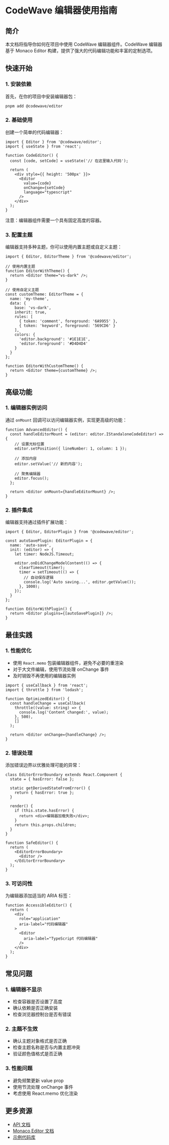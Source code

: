 # CodeWave 编辑器使用指南

## 简介

本文档将指导你如何在项目中使用 CodeWave 编辑器组件。CodeWave 编辑器基于 Monaco Editor 构建，提供了强大的代码编辑功能和丰富的定制选项。

## 快速开始

### 1. 安装依赖

首先，在你的项目中安装编辑器包：

```bash
pnpm add @codewave/editor
```

### 2. 基础使用

创建一个简单的代码编辑器：

```tsx
import { Editor } from '@codewave/editor';
import { useState } from 'react';

function CodeEditor() {
  const [code, setCode] = useState('// 在这里输入代码');

  return (
    <div style={{ height: '500px' }}>
      <Editor
        value={code}
        onChange={setCode}
        language="typescript"
      />
    </div>
  );
}
```

注意：编辑器组件需要一个具有固定高度的容器。

### 3. 配置主题

编辑器支持多种主题，你可以使用内置主题或自定义主题：

```tsx
import { Editor, EditorTheme } from '@codewave/editor';

// 使用内置主题
function EditorWithTheme() {
  return <Editor theme="vs-dark" />;
}

// 使用自定义主题
const customTheme: EditorTheme = {
  name: 'my-theme',
  data: {
    base: 'vs-dark',
    inherit: true,
    rules: [
      { token: 'comment', foreground: '6A9955' },
      { token: 'keyword', foreground: '569CD6' }
    ],
    colors: {
      'editor.background': '#1E1E1E',
      'editor.foreground': '#D4D4D4'
    }
  }
};

function EditorWithCustomTheme() {
  return <Editor theme={customTheme} />;
}
```

## 高级功能

### 1. 编辑器实例访问

通过 `onMount` 回调可以访问编辑器实例，实现更高级的功能：

```tsx
function AdvancedEditor() {
  const handleEditorMount = (editor: editor.IStandaloneCodeEditor) => {
    // 设置光标位置
    editor.setPosition({ lineNumber: 1, column: 1 });
    
    // 添加内容
    editor.setValue('// 新的内容');
    
    // 聚焦编辑器
    editor.focus();
  };

  return <Editor onMount={handleEditorMount} />;
}
```

### 2. 插件集成

编辑器支持通过插件扩展功能：

```tsx
import { Editor, EditorPlugin } from '@codewave/editor';

const autoSavePlugin: EditorPlugin = {
  name: 'auto-save',
  init: (editor) => {
    let timer: NodeJS.Timeout;
    
    editor.onDidChangeModelContent(() => {
      clearTimeout(timer);
      timer = setTimeout(() => {
        // 自动保存逻辑
        console.log('Auto saving...', editor.getValue());
      }, 1000);
    });
  }
};

function EditorWithPlugin() {
  return <Editor plugins={[autoSavePlugin]} />;
}
```

## 最佳实践

### 1. 性能优化

- 使用 `React.memo` 包装编辑器组件，避免不必要的重渲染
- 对于大文件编辑，使用节流处理 onChange 事件
- 及时销毁不再使用的编辑器实例

```tsx
import { useCallback } from 'react';
import { throttle } from 'lodash';

function OptimizedEditor() {
  const handleChange = useCallback(
    throttle((value: string) => {
      console.log('Content changed:', value);
    }, 500),
    []
  );

  return <Editor onChange={handleChange} />;
}
```

### 2. 错误处理

添加错误边界以优雅处理可能的异常：

```tsx
class EditorErrorBoundary extends React.Component {
  state = { hasError: false };

  static getDerivedStateFromError() {
    return { hasError: true };
  }

  render() {
    if (this.state.hasError) {
      return <div>编辑器加载失败</div>;
    }
    return this.props.children;
  }
}

function SafeEditor() {
  return (
    <EditorErrorBoundary>
      <Editor />
    </EditorErrorBoundary>
  );
}
```

### 3. 可访问性

为编辑器添加适当的 ARIA 标签：

```tsx
function AccessibleEditor() {
  return (
    <div
      role="application"
      aria-label="代码编辑器"
    >
      <Editor
        aria-label="TypeScript 代码编辑器"
      />
    </div>
  );
}
```

## 常见问题

### 1. 编辑器不显示
- 检查容器是否设置了高度
- 确认依赖是否正确安装
- 检查浏览器控制台是否有错误

### 2. 主题不生效
- 确认主题对象格式是否正确
- 检查主题名称是否与内置主题冲突
- 验证颜色值格式是否正确

### 3. 性能问题
- 避免频繁更新 value prop
- 使用节流处理 onChange 事件
- 考虑使用 React.memo 优化渲染

## 更多资源

- [API 文档](../api/editor.md)
- [Monaco Editor 文档](https://microsoft.github.io/monaco-editor/)
- [示例代码库](../examples/editor/) 